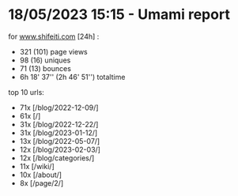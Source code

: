 # 18/05/2023 15:15 - Umami report
for www.shifeiti.com [24h] :

 - 321 (101) page views
 - 98 (16) uniques
 - 71 (13) bounces
 - 6h 18' 37'' (2h 46' 51'') totaltime


top 10 urls:
 - 71x [/blog/2022-12-09/]
 - 61x [/]
 - 31x [/blog/2022-12-22/]
 - 31x [/blog/2023-01-12/]
 - 13x [/blog/2022-05-07/]
 - 12x [/blog/2023-02-03/]
 - 12x [/blog/categories/]
 - 11x [/wiki/]
 - 10x [/about/]
 - 8x [/page/2/]


